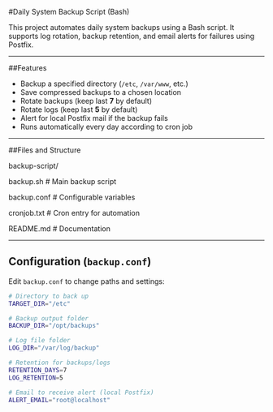 #Daily System Backup Script (Bash)

This project automates daily system backups using a Bash script. It supports log rotation, backup retention, and email alerts for failures using Postfix.

---

##Features

- Backup a specified directory (`/etc`, `/var/www`, etc.)
- Save compressed backups to a chosen location
- Rotate backups (keep last **7** by default)
- Rotate logs (keep last **5** by default)
- Alert for local Postfix mail if the backup fails
- Runs automatically every day according to cron job

---

##Files and Structure

backup-script/

backup.sh # Main backup script

backup.conf # Configurable variables

cronjob.txt # Cron entry for automation

README.md # Documentation


---

## Configuration (`backup.conf`)

Edit `backup.conf` to change paths and settings:
```bash
# Directory to back up
TARGET_DIR="/etc"

# Backup output folder
BACKUP_DIR="/opt/backups"

# Log file folder
LOG_DIR="/var/log/backup"

# Retention for backups/logs
RETENTION_DAYS=7
LOG_RETENTION=5

# Email to receive alert (local Postfix)
ALERT_EMAIL="root@localhost"

